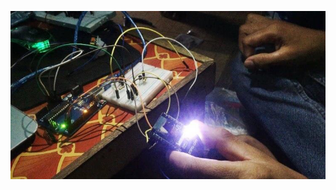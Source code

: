 ![alt text](https://github.com/annisyahh/Home-Security-IoT-Blynk-App/blob/main/ProjectPict1.jpeg?raw=true)
